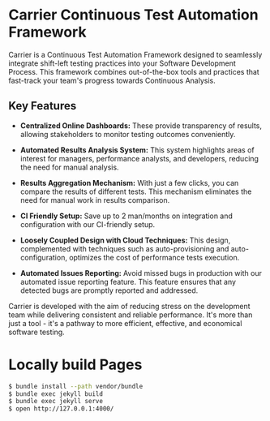 # Carrier Continuous Test Automation Framework

Carrier is a Continuous Test Automation Framework designed to seamlessly integrate shift-left testing practices into your Software Development Process. This framework combines out-of-the-box tools and practices that fast-track your team's progress towards Continuous Analysis.

## Key Features

- **Centralized Online Dashboards:** These provide transparency of results, allowing stakeholders to monitor testing outcomes conveniently.

- **Automated Results Analysis System:** This system highlights areas of interest for managers, performance analysts, and developers, reducing the need for manual analysis.

- **Results Aggregation Mechanism:** With just a few clicks, you can compare the results of different tests. This mechanism eliminates the need for manual work in results comparison.

- **CI Friendly Setup:** Save up to 2 man/months on integration and configuration with our CI-friendly setup. 

- **Loosely Coupled Design with Cloud Techniques:** This design, complemented with techniques such as auto-provisioning and auto-configuration, optimizes the cost of performance tests execution.

- **Automated Issues Reporting:** Avoid missed bugs in production with our automated issue reporting feature. This feature ensures that any detected bugs are promptly reported and addressed.

Carrier is developed with the aim of reducing stress on the development team while delivering consistent and reliable performance. It's more than just a tool - it's a pathway to more efficient, effective, and economical software testing.

#  Locally build Pages

```bash
$ bundle install --path vendor/bundle 
$ bundle exec jekyll build
$ bundle exec jekyll serve
$ open http://127.0.0.1:4000/
```
